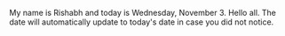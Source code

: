 My name is Rishabh and today is Wednesday, November 3. Hello all. The date will automatically update to today's date in case you did not notice.
